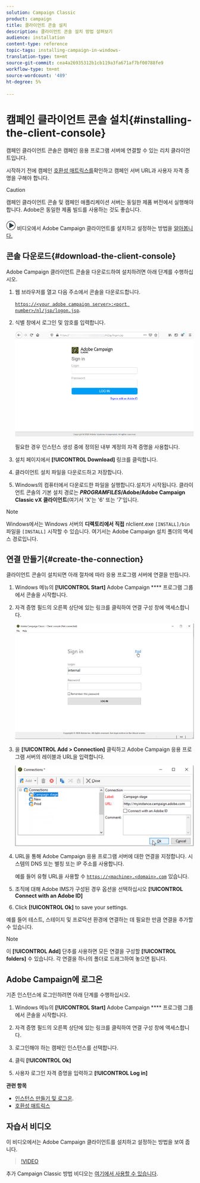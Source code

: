 ```yaml
---
solution: Campaign Classic
product: campaign
title: 클라이언트 콘솔 설치
description: 클라이언트 콘솔 설치 방법 살펴보기
audience: installation
content-type: reference
topic-tags: installing-campaign-in-windows-
translation-type: tm+mt
source-git-commit: cea4a26935312b1cb119a3fa671af7bf00788fe9
workflow-type: tm+mt
source-wordcount: '489'
ht-degree: 5%

---
```



# 캠페인 클라이언트 콘솔 설치{#installing-the-client-console}

캠페인 클라이언트 콘솔은 캠페인 응용 프로그램 서버에 연결할 수 있는 리치 클라이언트입니다.

시작하기 전에 캠페인 [호환성 매트릭스를](https://helpx.adobe.com/kr/campaign/kb/compatibility-matrix.html)확인하고 캠페인 서버 URL과 사용자 자격 증명을 구해야 합니다.

>[!CAUTION]
>
>캠페인 클라이언트 콘솔 및 캠페인 애플리케이션 서버는 동일한 제품 버전에서 실행해야 합니다. Adobe은 동일한 제품 빌드를 사용하는 것도 좋습니다.

![](assets/do-not-localize/how-to-video.png) 비디오에서 Adobe Campaign 클라이언트를 설치하고 설정하는 방법을 [알아봅니다.](#video)

## 콘솔 다운로드{#download-the-client-console}

Adobe Campaign 클라이언트 콘솔을 다운로드하여 설치하려면 아래 단계를 수행하십시오.

1. 웹 브라우저를 열고 다음 주소에서 콘솔을 다운로드합니다.

   [`https://<your adobe campaign server>:<port number>/nl/jsp/logon.jsp`](https://myserver.adobe.com/nl/jsp/logon.jsp).

1. 식별 창에서 로그인 및 암호를 입력합니다.

   ![](assets/s_ncs_install_setup_download01.png)

   필요한 경우 인스턴스 생성 중에 정의된 내부 계정의 자격 증명을 사용합니다.

1. 설치 페이지에서 **[!UICONTROL Download]** 링크를 클릭합니다.
1. 클라이언트 설치 파일을 다운로드하고 저장합니다.
1. Windows의 컴퓨터에서 다운로드한 파일을 실행합니다.설치가 시작됩니다. 클라이언트 콘솔의 기본 설치 경로는 **$PROGRAMFILES$/Adobe/Adobe Campaign Classic vX 클라이언트**(여기서 &#39;X&#39;는 &#39;6&#39; 또는 &#39;7&#39;입니다.

>[!NOTE]
>
>Windows에서는 Windows 서버의 **디렉토리에서 직접** nlclient.exe `[INSTALL]/bin` 파일을 `[INSTALL]` 시작할 수 있습니다. 여기서는 Adobe Campaign 설치 폴더의 액세스 경로입니다.

## 연결 만들기{#create-the-connection}

클라이언트 콘솔이 설치되면 아래 절차에 따라 응용 프로그램 서버에 연결을 만듭니다.

1. Windows 메뉴의 **[!UICONTROL Start]** Adobe Campaign **** 프로그램 그룹에서 콘솔을 시작합니다.

1. 자격 증명 필드의 오른쪽 상단에 있는 링크를 클릭하여 연결 구성 창에 액세스합니다.

   ![](assets/s_ncs_install_define_connection_01.png)

1. 을 **[!UICONTROL Add > Connection]** 클릭하고 Adobe Campaign 응용 프로그램 서버의 레이블과 URL을 입력합니다.

   ![](assets/s_ncs_install_define_connection_02.png)

1. URL을 통해 Adobe Campaign 응용 프로그램 서버에 대한 연결을 지정합니다. 시스템의 DNS 또는 별칭 또는 IP 주소를 사용합니다.

   예를 들어 유형 URL을 사용할 수 [`https://<machine>.<domain>.com`](https://myserver.adobe.com) 있습니다.

1. 조직에 대해 Adobe IMS가 구성된 경우 옵션을 선택하십시오 **[!UICONTROL Connect with an Adobe ID]**

1. Click **[!UICONTROL Ok]** to save your settings.

예를 들어 테스트, 스테이지 및 프로덕션 환경에 연결하는 데 필요한 만큼 연결을 추가할 수 있습니다.

>[!NOTE]
>
>이 **[!UICONTROL Add]** 단추를 사용하면 모든 연결을 구성할 **[!UICONTROL folders]** 수 있습니다. 각 연결을 하나의 폴더로 드래그하여 놓으면 됩니다.

## Adobe Campaign에 로그온

기존 인스턴스에 로그인하려면 아래 단계를 수행하십시오.

1. Windows 메뉴의 **[!UICONTROL Start]** Adobe Campaign **** 프로그램 그룹에서 콘솔을 시작합니다.

1. 자격 증명 필드의 오른쪽 상단에 있는 링크를 클릭하여 연결 구성 창에 액세스합니다.

1. 로그인해야 하는 캠페인 인스턴스를 선택합니다.

1. 클릭 **[!UICONTROL Ok]**

1. 사용자 로그인 자격 증명을 입력하고 **[!UICONTROL Log in]**

**관련 항목**

* [인스턴스 만들기 및 로그온](../../installation/using/creating-an-instance-and-logging-on.md).
* [호환성 매트릭스](https://helpx.adobe.com/kr/campaign/kb/compatibility-matrix.html)

## 자습서 비디오

이 비디오에서는 Adobe Campaign 클라이언트를 설치하고 설정하는 방법을 보여 줍니다.

>[!VIDEO](https://video.tv.adobe.com/v/35124?quality=12)

추가 Campaign Classic 방법 비디오는 [여기에서 사용할 수 있습니다](https://experienceleague.adobe.com/docs/campaign-classic-learn/tutorials/overview.html).
